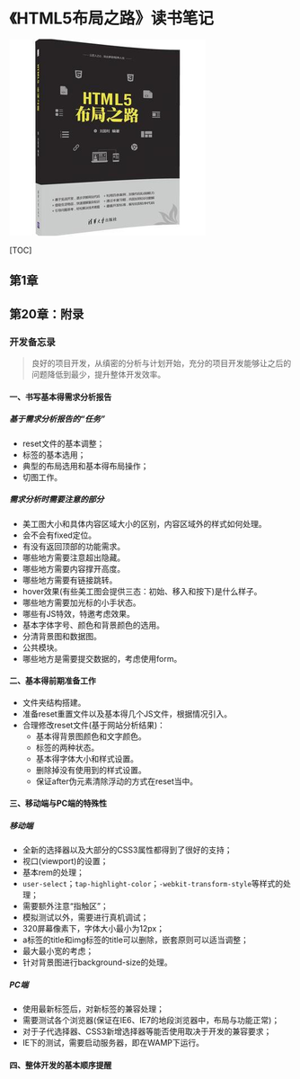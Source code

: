 # 《HTML5布局之路》读书笔记

![9787302466840](../../static/img/9787302466840.jpg)

[TOC]

## 第1章

## 第20章：附录

### 开发备忘录

> 良好的项目开发，从缜密的分析与计划开始，充分的项目开发能够让之后的问题降低到最少，提升整体开发效率。

#### 一、书写基本得需求分析报告

##### 基于需求分析报告的“任务”

- reset文件的基本调整；
- 标签的基本选用；
- 典型的布局选用和基本得布局操作；
- 切图工作。

##### 需求分析时需要注意的部分

- 美工图大小和具体内容区域大小的区别，内容区域外的样式如何处理。
- 会不会有fixed定位。
- 有没有返回顶部的功能需求。
- 哪些地方需要注意超出隐藏。
- 哪些地方需要内容撑开高度。
- 哪些地方需要有链接跳转。
- hover效果(有些美工图会提供三态：初始、移入和按下)是什么样子。
- 哪些地方需要加光标的小手状态。
- 哪些有JS特效，特邀考虑效果。
- 基本字体字号、颜色和背景颜色的选用。
- 分清背景图和数据图。
- 公共模块。
- 哪些地方是需要提交数据的，考虑使用form。

#### 二、基本得前期准备工作

- 文件夹结构搭建。
- 准备reset重置文件以及基本得几个JS文件，根据情况引入。
- 合理修改reset文件(基于网站分析结果)：
  - 基本得背景图颜色和文字颜色。
  - 标签的两种状态。
  - 基本得字体大小和样式设置。
  - 删除掉没有使用到的样式设置。
  - 保证after伪元素清除浮动的方式在reset当中。

#### 三、移动端与PC端的特殊性

##### 移动端

 - 全新的选择器以及大部分的CSS3属性都得到了很好的支持；
 - 视口(viewport)的设置；
 - 基本rem的处理；
 - `user-select`；`tap-highlight-color`；`-webkit-transform-style`等样式的处理；
 - 需要额外注意“指触区”；
 - 模拟测试以外，需要进行真机调试；
 - 320屏幕像素下，字体大小最小为12px；
 - a标签的title和img标签的title可以删除，嵌套原则可以适当调整；
 - 最大最小宽的考虑；
 - 针对背景图进行background-size的处理。

##### PC端

- 使用最新标签后，对新标签的兼容处理；
- 需要测试各个浏览器(保证在IE6、IE7的地段浏览器中，布局与功能正常)；
- 对于子代选择器、CSS3新增选择器等能否使用取决于开发的兼容要求；
- IE下的测试，需要启动服务器，即在WAMP下运行。

#### 四、整体开发的基本顺序提醒